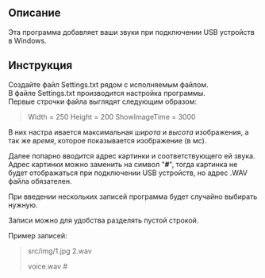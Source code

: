 ## Описание
Эта программа добавляет ваши звуки при подключении USB устройств в Windows.

## Инструкция
Создайте файл Settings.txt рядом с исполняемым файлом.  
В файле Settings.txt производится настройка программы.  
Первые строчки файла выглядят следующим образом:
>Width = 250
Height = 200
ShowImageTime = 3000

В них настра ивается максимальная *широта* и *высота* изображения, а так же *время*, которое показывается изображение (в мс).  

Далее попарно вводится адрес картинки и соответствующего ей звука.  
Адрес картинки можно заменить на символ "**#**", тогда картинка не будет отображаться при подключении USB устройств, но адрес .WAV файла обязателен.  

При введении нескольких записей программа будет случайно выбирать нужную.  

Записи можно для удобства разделять пустой строкой.  

Пример записей:
>src/img/1.jpg
>2.wav
>
>voice.wav
>\#
